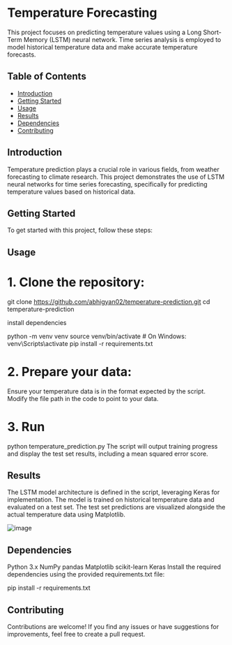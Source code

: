 # Temperature Forecasting

This project focuses on predicting temperature values using a Long Short-Term Memory (LSTM) neural network. Time series analysis is employed to model historical temperature data and make accurate temperature forecasts.

## Table of Contents
- [Introduction](#introduction)
- [Getting Started](#getting-started)
- [Usage](#usage)
- [Results](#results)
- [Dependencies](#dependencies)
- [Contributing](#contributing)

## Introduction

Temperature prediction plays a crucial role in various fields, from weather forecasting to climate research. This project demonstrates the use of LSTM neural networks for time series forecasting, specifically for predicting temperature values based on historical data.

## Getting Started

To get started with this project, follow these steps:

## Usage

# 1. Clone the repository:

git clone https://github.com/abhigyan02/temperature-prediction.git
cd temperature-prediction

install dependencies 

python -m venv venv
source venv/bin/activate   # On Windows: venv\Scripts\activate
pip install -r requirements.txt

# 2. Prepare your data:

Ensure your temperature data is in the format expected by the script.
Modify the file path in the code to point to your data.

# 3. Run
python temperature_prediction.py
The script will output training progress and display the test set results, including a mean squared error score.

## Results
The LSTM model architecture is defined in the script, leveraging Keras for implementation.
The model is trained on historical temperature data and evaluated on a test set.
The test set predictions are visualized alongside the actual temperature data using Matplotlib.

![image](https://github.com/abhigyan02/temperature-prediction/assets/75851981/e2e3bdde-ce3f-4a89-943d-3a56b13a14f2)

## Dependencies
Python 3.x
NumPy
pandas
Matplotlib
scikit-learn
Keras
Install the required dependencies using the provided requirements.txt file:

pip install -r requirements.txt


## Contributing
Contributions are welcome! If you find any issues or have suggestions for improvements, feel free to create a pull request.
